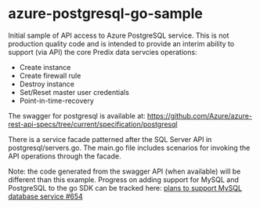 # azure-postgresql-go-sample
Initial sample of API access to Azure PostgreSQL service.  This is not production quality code and is intended to provide an interim ability to support (via API) the core Predix data servcies operations:

- Create instance
- Create firewall rule
- Destroy instance
- Set/Reset master user credentials
- Point-in-time-recovery

The swagger for postgresql is available at: https://github.com/Azure/azure-rest-api-specs/tree/current/specification/postgresql

There is a service facade patterned after the SQL Server API in postgresql/servers.go.  The main.go file includes scenarios for invoking the API operations through the facade.

Note: the code generated from the swagger API (when available) will be different than this example.  Progress on adding support for MySQL and PostgreSQL to the go SDK can be tracked here: [plans to support MySQL database service #654](https://github.com/Azure/azure-sdk-for-go/issues/654)

